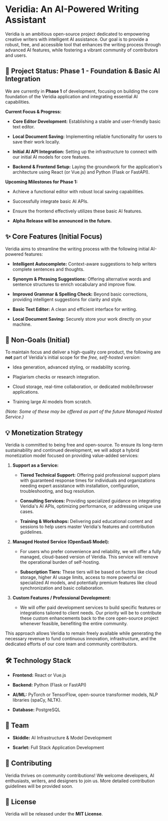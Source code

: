 # Veridia: An AI-Powered Writing Assistant

Veridia is an ambitious open-source project dedicated to empowering creative writers with intelligent AI assistance. Our goal is to provide a robust, free, and accessible tool that enhances the writing process through advanced AI features, while fostering a vibrant community of contributors and users.

## 🚀 Project Status: Phase 1 - Foundation & Basic AI Integration

We are currently in **Phase 1** of development, focusing on building the core foundation of the Veridia application and integrating essential AI capabilities.

**Current Focus & Progress:**

* **Core Editor Development:** Establishing a stable and user-friendly basic text editor.

* **Local Document Saving:** Implementing reliable functionality for users to save their work locally.

* **Initial AI API Integration:** Setting up the infrastructure to connect with our initial AI models for core features.

* **Backend & Frontend Setup:** Laying the groundwork for the application's architecture using React (or Vue.js) and Python (Flask or FastAPI).

**Upcoming Milestones for Phase 1:**

* Achieve a functional editor with robust local saving capabilities.

* Successfully integrate basic AI APIs.

* Ensure the frontend effectively utilizes these basic AI features.

* **Alpha Release will be announced in the future.**

## ✨ Core Features (Initial Focus)

Veridia aims to streamline the writing process with the following initial AI-powered features:

* **Intelligent Autocomplete:** Context-aware suggestions to help writers complete sentences and thoughts.

* **Synonym & Phrasing Suggestions:** Offering alternative words and sentence structures to enrich vocabulary and improve flow.

* **Improved Grammar & Spelling Check:** Beyond basic corrections, providing intelligent suggestions for clarity and style.

* **Basic Text Editor:** A clean and efficient interface for writing.

* **Local Document Saving:** Securely store your work directly on your machine.

## 🚫 Non-Goals (Initial)

To maintain focus and deliver a high-quality core product, the following are **not** part of Veridia's initial scope for the *free, self-hosted version*:

* Idea generation, advanced styling, or readability scoring.

* Plagiarism checks or research integration.

* Cloud storage, real-time collaboration, or dedicated mobile/browser applications.

* Training large AI models from scratch.

*(Note: Some of these may be offered as part of the future Managed Hosted Service.)*

## 💡 Monetization Strategy

Veridia is committed to being free and open-source. To ensure its long-term sustainability and continued development, we will adopt a hybrid monetization model focused on providing value-added services:

1.  **Support as a Service:**

    * **Tiered Technical Support:** Offering paid professional support plans with guaranteed response times for individuals and organizations needing expert assistance with installation, configuration, troubleshooting, and bug resolution.

    * **Consulting Services:** Providing specialized guidance on integrating Veridia's AI APIs, optimizing performance, or addressing unique use cases.

    * **Training & Workshops:** Delivering paid educational content and sessions to help users master Veridia's features and contribution guidelines.

2.  **Managed Hosted Service (OpenSaaS Model):**

    * For users who prefer convenience and reliability, we will offer a fully managed, cloud-based version of Veridia. This service will remove the operational burden of self-hosting.

    * **Subscription Tiers:** These tiers will be based on factors like cloud storage, higher AI usage limits, access to more powerful or specialized AI models, and potentially premium features like cloud synchronization and basic collaboration.

3.  **Custom Features / Professional Development:**

    * We will offer paid development services to build specific features or integrations tailored to client needs. Our priority will be to contribute these custom enhancements back to the core open-source project whenever feasible, benefiting the entire community.

This approach allows Veridia to remain freely available while generating the necessary revenue to fund continuous innovation, infrastructure, and the dedicated efforts of our core team and community contributors.

## 🛠️ Technology Stack

* **Frontend:** React or Vue.js

* **Backend:** Python (Flask or FastAPI)

* **AI/ML:** PyTorch or TensorFlow, open-source transformer models, NLP libraries (spaCy, NLTK).

* **Database:** PostgreSQL

## 👥 Team

* **Skiddle:** AI Infrastructure & Model Development

* **Scarlet:** Full Stack Application Development

## 👋 Contributing

Veridia thrives on community contributions! We welcome developers, AI enthusiasts, writers, and designers to join us. More detailed contribution guidelines will be provided soon.

## 📄 License

Veridia will be released under the **MIT License**.
